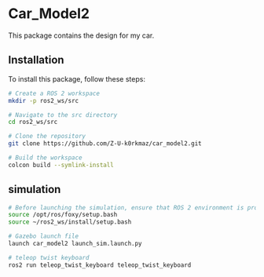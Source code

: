 # Car_Model2

This package contains the design for my car.

## Installation

To install this package, follow these steps:

```bash
# Create a ROS 2 workspace
mkdir -p ros2_ws/src

# Navigate to the src directory
cd ros2_ws/src

# Clone the repository
git clone https://github.com/Z-U-k0rkmaz/car_model2.git

# Build the workspace
colcon build --symlink-install
```

## simulation
```bash
# Before launching the simulation, ensure that ROS 2 environment is properly sourced:
source /opt/ros/foxy/setup.bash
source ~/ros2_ws/install/setup.bash

# Gazebo launch file
launch car_model2 launch_sim.launch.py

# teleop twist keyboard
ros2 run teleop_twist_keyboard teleop_twist_keyboard
```

